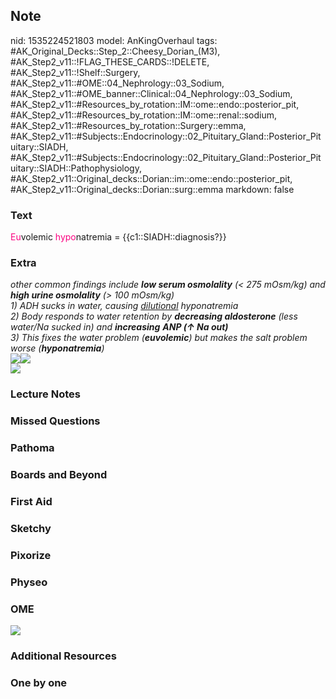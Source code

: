 ## Note
nid: 1535224521803
model: AnKingOverhaul
tags: #AK_Original_Decks::Step_2::Cheesy_Dorian_(M3), #AK_Step2_v11::!FLAG_THESE_CARDS::!DELETE, #AK_Step2_v11::!Shelf::Surgery, #AK_Step2_v11::#OME::04_Nephrology::03_Sodium, #AK_Step2_v11::#OME_banner::Clinical::04_Nephrology::03_Sodium, #AK_Step2_v11::#Resources_by_rotation::IM::ome::endo::posterior_pit, #AK_Step2_v11::#Resources_by_rotation::IM::ome::renal::sodium, #AK_Step2_v11::#Resources_by_rotation::Surgery::emma, #AK_Step2_v11::#Subjects::Endocrinology::02_Pituitary_Gland::Posterior_Pituitary::SIADH, #AK_Step2_v11::#Subjects::Endocrinology::02_Pituitary_Gland::Posterior_Pituitary::SIADH::Pathophysiology, #AK_Step2_v11::Original_decks::Dorian::im::ome::endo::posterior_pit, #AK_Step2_v11::Original_decks::Dorian::surg::emma
markdown: false

### Text
<font color="#FC0280">Eu</font>volemic <font color=
"#FC0280">hypo</font>natremia = {{c1::SIADH::diagnosis?}}

### Extra
<div>
  <i>other common findings include <b>low serum osmolality</b>
  (< 275 mOsm/kg) and <b>high urine osmolality</b> (> 100
  mOsm/kg)</i>
</div>
<div>
  <i>1) ADH sucks in water, causing <u>dilutional</u>
  hyponatremia</i>
  <div>
    <i>2) Body responds to water retention by <b>decreasing
    aldosterone</b> (less water/Na sucked in) and <b>increasing</b>
    <b>ANP (↑ Na out)</b></i>
  </div>
  <div>
    <i>3) This fixes the water problem (<b>euvolemic</b>) but makes
    the salt problem worse (<b>hyponatremia</b>)</i>
  </div>
</div><img src="paste-786245303140353.jpg"><i><img src=
"paste-14742118761234433.jpg"></i>
<div>
  <i><img src="siadh_1358629116483.png"></i>
</div>

### Lecture Notes


### Missed Questions


### Pathoma


### Boards and Beyond


### First Aid


### Sketchy


### Pixorize


### Physeo


### OME
<div class="ome-widget">
  <a href=
  "https://onlinemeded.org/spa/nephrology/sodium/acquire?ref=anki"><img src="_OME_AnkiFlashcards_Lesson_4.png"></a>
</div>

### Additional Resources


### One by one


